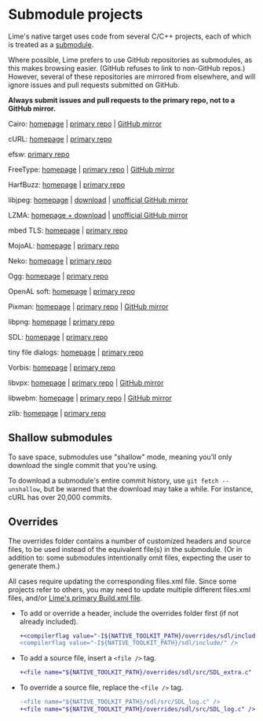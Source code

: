 Submodule projects
==================

Lime's native target uses code from several C/C++ projects, each of which is treated as a [submodule](https://git-scm.com/book/en/v2/Git-Tools-Submodules).

Where possible, Lime prefers to use GitHub repositories as submodules, as this makes browsing easier. (GitHub refuses to link to non-GitHub repos.) However, several of these repositories are mirrored from elsewhere, and will ignore issues and pull requests submitted on GitHub.

**Always submit issues and pull requests to the primary repo, not to a GitHub mirror.**

Cairo: [homepage](https://www.cairographics.org/) | [primary repo](https://gitlab.freedesktop.org/cairo/cairo) | [GitHub mirror](https://github.com/freedesktop/cairo)

cURL: [homepage](https://curl.se/) | [primary repo](https://github.com/curl/curl)

efsw: [primary repo](https://github.com/SpartanJ/efsw)

FreeType: [homepage](https://freetype.org/) | [primary repo](https://gitlab.freedesktop.org/freetype/freetype) | [GitHub mirror](https://github.com/freetype/freetype)

HarfBuzz: [homepage](https://harfbuzz.github.io/) | [primary repo](https://github.com/harfbuzz/harfbuzz)

libjpeg: [homepage](https://ijg.org/) | [download](https://ijg.org/files/) | [unofficial GitHub mirror](https://github.com/openfl/libjpeg)

LZMA: [homepage + download](https://www.7-zip.org/sdk.html) | [unofficial GitHub mirror](https://github.com/openfl/liblzma)

mbed TLS: [homepage](https://tls.mbed.org/) | [primary repo](https://github.com/Mbed-TLS/mbedtls)

MojoAL: [homepage](https://icculus.org/mojoAL/) | [primary repo](https://github.com/icculus/mojoAL/)

Neko: [homepage](https://nekovm.org/) | [primary repo](https://github.com/HaxeFoundation/neko)

Ogg: [homepage](https://www.xiph.org/ogg/) | [primary repo](https://github.com/xiph/ogg)

OpenAL soft: [homepage](https://openal-soft.org/) | [primary repo](https://github.com/kcat/openal-soft)

Pixman: [homepage](http://pixman.org/) | [primary repo](https://gitlab.freedesktop.org/pixman/pixman) | [GitHub mirror](https://github.com/freedesktop/pixman)

libpng: [homepage](http://www.libpng.org/pub/png/libpng.html) | [primary repo](https://sourceforge.net/p/libpng/code)

SDL: [homepage](https://www.libsdl.org/) | [primary repo](https://github.com/libsdl-org/SDL)

tiny file dialogs: [homepage](https://sourceforge.net/projects/tinyfiledialogs/) | [primary repo](https://sourceforge.net/p/tinyfiledialogs/code)

Vorbis: [homepage](https://www.xiph.org/vorbis/) | [primary repo](https://github.com/xiph/vorbis)

libvpx: [homepage](https://www.webmproject.org/tools/) | [primary repo](https://chromium.googlesource.com/webm/libvpx/) | [GitHub mirror](https://github.com/webmproject/libvpx/)

libwebm: [homepage](https://www.webmproject.org/about/) | [primary repo](https://chromium.googlesource.com/webm/libwebm) | [GitHub mirror](https://github.com/webmproject/libwebm)

zlib: [homepage](https://zlib.net/) | [primary repo](https://github.com/madler/zlib)

Shallow submodules
------------------
To save space, submodules use "shallow" mode, meaning you'll only download the single commit that you're using.

To download a submodule's entire commit history, use `git fetch --unshallow`, but be warned that the download may take a while. For instance, cURL has over 20,000 commits.

Overrides
---------

The overrides folder contains a number of customized headers and source files, to be used instead of the equivalent file(s) in the submodule. (Or in addition to: some submodules intentionally omit files, expecting the user to generate them.)

All cases require updating the corresponding files.xml file. Since some projects refer to others, you may need to update multiple different files.xml files, and/or [Lime's primary Build.xml file](https://github.com/openfl/lime/blob/develop/project/Build.xml).

- To add or override a header, include the overrides folder first (if not already included).

   ```diff
   +<compilerflag value="-I${NATIVE_TOOLKIT_PATH}/overrides/sdl/include/" />
   <compilerflag value="-I${NATIVE_TOOLKIT_PATH}/sdl/include/" />
   ```

- To add a source file, insert a `<file />` tag.

   ```diff
   +<file name="${NATIVE_TOOLKIT_PATH}/overrides/sdl/src/SDL_extra.c" />
   ```

- To override a source file, replace the `<file />` tag.

   ```diff
   -<file name="${NATIVE_TOOLKIT_PATH}/sdl/src/SDL_log.c" />
   +<file name="${NATIVE_TOOLKIT_PATH}/overrides/sdl/src/SDL_log.c" />
   ```
